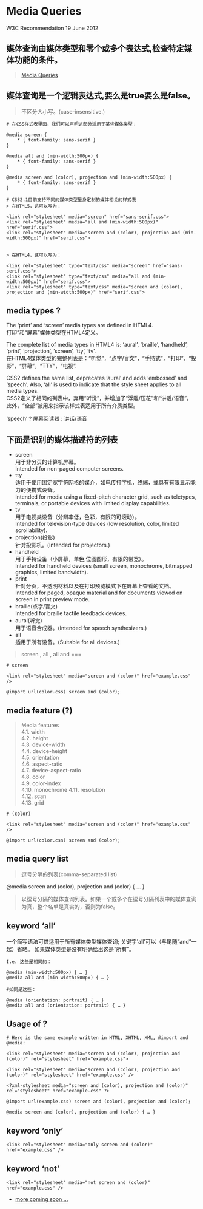 # Media Queries
W3C Recommendation 19 June 2012

## 媒体查询由媒体类型和零个或多个表达式,检查特定媒体功能的条件。

> [Media Queries](https://www.w3.org/TR/css3-mediaqueries/)

## 媒体查询是一个逻辑表达式,要么是true要么是false。

> 不区分大小写。(case-insensitive.)

```code
# 在CSS样式表里面，我们可以声明这部分适用于某些媒体类型：

@media screen {
    * { font-family: sans-serif }
}

@media all and (min-width:500px) {
    * { font-family: sans-serif }
}

@media screen and (color), projection and (min-width:500px) {
    * { font-family: sans-serif }
}

# CSS2.1目前支持不同的媒体类型量身定制的媒体相关的样式表
> 在HTML5，这可以写为：

<link rel="stylesheet" media="screen" href="sans-serif.css">
<link rel="stylesheet" media="all and (min-width:500px)" href="serif.css">
<link rel="stylesheet" media="screen and (color), projection and (min-width:500px)" href="serif.css">


> 在HTML4，这可以写为：

<link rel="stylesheet" type="text/css" media="screen" href="sans-serif.css">
<link rel="stylesheet" type="text/css" media="all and (min-width:500px)" href="serif.css">
<link rel="stylesheet" type="text/css" media="screen and (color), projection and (min-width:500px)" href="serif.css">
```

## media types ?
The ‘print’ and ‘screen’ media types are defined in HTML4.  
打印”和“屏幕”媒体类型在HTML4定义。

 The complete list of media types in HTML4 is: ‘aural’, ‘braille’, ‘handheld’, ‘print’, ‘projection’, ‘screen’, ‘tty’, ‘tv’.  
 在HTML4媒体类型的完整列表是：“听觉”，“点字/盲文”，“手持式”，“打印”，“投影”，“屏幕”，“TTY”，“电视”.

 CSS2 defines the same list, deprecates ‘aural’ and adds ‘embossed’ and ‘speech’. Also, ‘all’ is used to indicate that the style sheet applies to all media types.  
 CSS2定义了相同的列表中，弃用“听觉”，并增加了“浮雕/压花”和“讲话/语音”。  
 此外，“全部”被用来指示该样式表适用于所有介质类型。   

 ‘speech’ ? 屏幕阅读器 : 讲话/语音

## 下面是识别的媒体描述符的列表

* screen  
  用于非分页的计算机屏幕。    
  Intended for non-paged computer screens.  
* tty   
  适用于使用固定宽字符网格的媒介，如电传打字机，终端，或具有有限显示能力的便携式设备。  
  Intended for media using a fixed-pitch character grid, such as teletypes, terminals, or portable devices with limited display capabilities.
* tv  
  用于电视类设备（分辨率低，色彩，有限的可滚动）。  
  Intended for television-type devices (low resolution, color, limited scrollability).  
* projection(投影)  
  针对投影机。(Intended for projectors.)  
* handheld   
  用于手持设备（小屏幕，单色,位图图形，有限的带宽）。  
  Intended for handheld devices (small screen, monochrome, bitmapped graphics, limited bandwidth).  
* print  
  针对分页，不透明材料以及在打印预览模式下在屏幕上查看的文档。  
  Intended for paged, opaque material and for documents viewed on screen in print preview mode.  
* braille(点字/盲文)  
  Intended for braille tactile feedback devices.  
* aural(听觉)  
  用于语音合成器。(Intended for speech synthesizers.)  
* all  
  适用于所有设备。(Suitable for all devices.)  

> screen , all , all and ===  


```code
# screen

<link rel="stylesheet" media="screen and (color)" href="example.css" />

@import url(color.css) screen and (color);

```

## media feature (?)

> Media features  
4.1. width  
4.2. height  
4.3. device-width  
4.4. device-height  
4.5. orientation  
4.6. aspect-ratio   
4.7. device-aspect-ratio  
4.8. color  
4.9. color-index  
4.10. monochrome 
4.11. resolution  
4.12. scan  
4.13. grid  

```code
# (color)

<link rel="stylesheet" media="screen and (color)" href="example.css" />

@import url(color.css) screen and (color);

```



## media query list

> 逗号分隔的列表(comma-separated list)

@media screen and (color), projection and (color) { … }

> 以逗号分隔的媒体查询列表。如果一个或多个在逗号分隔列表中的媒体查询为真，整个名单是真实的，否则为false。











## keyword ‘all’

一个简写语法可供适用于所有媒体类型媒体查询;
关键字'all'可以（与尾随“and”一起）省略。
如果媒体类型是没有明确给出这是“所有”。

```code
I.e. 这些是相同的：

@media (min-width:500px) { … }
@media all and (min-width:500px) { … }

#如同是这些：

@media (orientation: portrait) { … }
@media all and (orientation: portrait) { … }
```

## Usage of ?

```code
# Here is the same example written in HTML, XHTML, XML, @import and @media:

<link rel="stylesheet" media="screen and (color), projection and (color)" rel="stylesheet" href="example.css">

<link rel="stylesheet" media="screen and (color), projection and (color)" rel="stylesheet" href="example.css" />

<?xml-stylesheet media="screen and (color), projection and (color)" rel="stylesheet" href="example.css" ?>

@import url(example.css) screen and (color), projection and (color);

@media screen and (color), projection and (color) { … }

```

## keyword ‘only’

```code
<link rel="stylesheet" media="only screen and (color)" href="example.css" />
```

## keyword ‘not’

```code
<link rel="stylesheet" media="not screen and (color)" href="example.css" />
```

* [more coming soon ...](http://xgqfrms.xyz)
